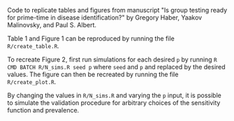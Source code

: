 Code to replicate tables and figures from manuscript "Is group testing ready for prime-time in disease identification?" by Gregory Haber, Yaakov Malinovsky, and Paul S. Albert.

Table 1 and Figure 1 can be reproduced by running the file `R/create_table.R`.

To recreate Figure 2, first run simulations for each desired `p` by running `R CMD BATCH R/N_sims.R seed p` where `seed` and `p` and replaced by the desired values. The figure can then be recreated by running the file `R/create_plot.R`.

By changing the values in `R/N_sims.R` and varying the `p` input, it is possible to simulate the validation procedure for arbitrary choices of the sensitivity function and prevalence.
